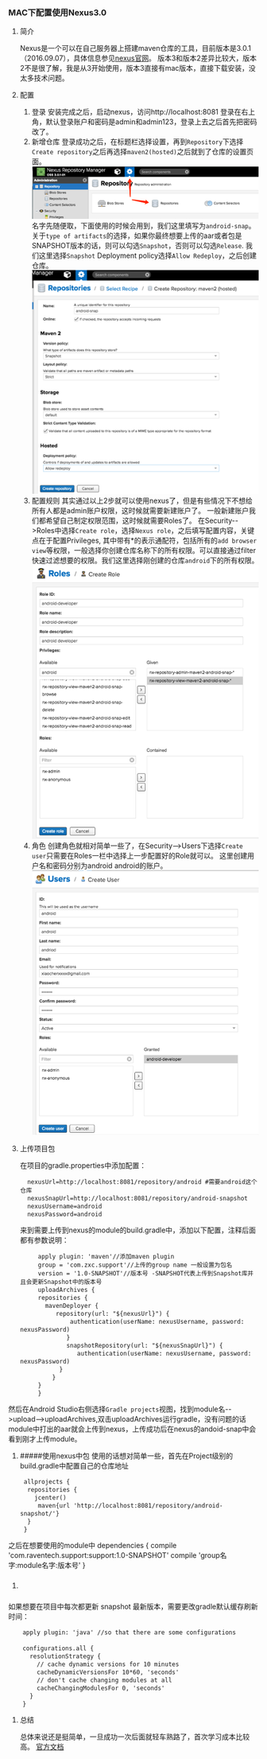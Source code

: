 ### MAC下配置使用Nexus3.0
1. 简介
    
	Nexus是一个可以在自己服务器上搭建maven仓库的工具，目前版本是3.0.1（2016.09.07），具体信息参见[nexus官网](https://www.sonatype.com/download-oss-sonatype)。
版本3和版本2差异比较大，版本2不是很了解，我是从3开始使用，版本3直接有mac版本，直接下载安装，没太多技术问题。
2. 配置
	1. 登录
安装完成之后，启动nexus，访问http://localhost:8081  登录在右上角，默认登录账户和密码是admin和admin123，登录上去之后首先把密码改了。
	1. 新增仓库
登录成功之后，在标题栏选择设置，再到`Repository`下选择`Create repository`之后再选择`maven2(hosted)`之后就到了仓库的设置页面。![设置仓库](https://github.com/Dramers/android/raw/master/nexus/nexus20160908-0.png)
名字先随便取，下面使用的时候会用到，我们这里填写为`android-snap`。
关于`type of artifacts`的选择，如果你最终想要上传的aar或者包是SNAPSHOT版本的话，则可以勾选`Snapshot`，否则可以勾选`Release`. 我们这里选择`Snapshot`
Deployment policy选择`Allow Redeploy`，之后创建仓库。![建立仓库](https://github.com/Dramers/android/raw/master/nexus/nexus20160908-1.png)
	1. 配置规则
其实通过以上2步就可以使用nexus了，但是有些情况下不想给所有人都是admin账户权限，这时候就需要新建账户了。
一般新建账户我们都希望自己制定权限范围，这时候就需要Roles了。
在Security-->Roles中选择`Create role`，选择`Nexus role`，之后填写配置内容，关键点在于配置Privileges, 其中带有\*的表示通配符，包括所有的`add browser view`等权限，一般选择你创建仓库名称下的所有权限。可以直接通过filter快速过滤想要的权限。我们这里选择刚创建的仓库`android`下的所有权限。![配置规则](https://github.com/Dramers/android/raw/master/nexus/nexus20160908-2.png)
	1. 角色
创建角色就相对简单一些了，在Security-->Users下选择`Create user`只需要在Roles一栏中选择上一步配置好的Role就可以。 这里创建用户名和密码分别为android android的账户。![配置角色](https://github.com/Dramers/android/raw/master/nexus/nexus20160908-3.png)

1. 上传项目包

	在项目的gradle.properties中添加配置：
	
		 nexusUrl=http://localhost:8081/repository/android #需要android这个仓库
		 nexusSnapUrl=http://localhost:8081/repository/android-snapshot
   		 nexusUsername=android
   		 nexusPassword=android
	来到需要上传到nexus的module的build.gradle中，添加以下配置，注释后面都有参数说明：
	
    		apply plugin: 'maven'//添加maven plugin
			group = 'com.zxc.support'//上传的group name 一般设置为包名
			version = '1.0-SNAPSHOT'//版本号 -SNAPSHOT代表上传到Snapshot库并且会更新Snapshot中的版本号
		    uploadArchives {
	      	repositories {
	      	  mavenDeployer {
	       	     repository(url: "${nexusUrl}") {
	       	         authentication(userName: nexusUsername, password: nexusPassword)
	        	    }
	        	    snapshotRepository(url: "${nexusSnapUrl}") {
	         	       authentication(userName: nexusUsername, password: nexusPassword)
	          	  }
	      		}
	   		}
			}
然后在Android Studio右侧选择`Gradle projects`视图，找到module名-->upload-->uploadArchives,双击uploadArchives运行gradle，没有问题的话module中打出的aar就会上传到nexus，上传成功后在nexus的andoid-snap中会看到刚才上传module。
1. #####使用nexus中包
使用的话想对简单一些，首先在Project级别的build.gradle中配置自己的仓库地址

		allprojects {
   		 repositories {
     	   jcenter()
    	    maven{url 'http://localhost:8081/repository/android-snapshot/'}
   		 }
		}
之后在想要使用的module中
     	dependencies {
  		  compile 'com.raventech.support:support:1.0-SNAPSHOT'
          compile 'group名字:module名字:版本号'
		}
1. #####
如果想要在项目中每次都更新 snapshot 最新版本，需要更改gradle默认缓存刷新时间：

		apply plugin: 'java' //so that there are some configurations

		configurations.all {
		  resolutionStrategy {
		    // cache dynamic versions for 10 minutes
		    cacheDynamicVersionsFor 10*60, 'seconds'
		    // don't cache changing modules at all
		    cacheChangingModulesFor 0, 'seconds'
		  }
		}

1. 总结
	
	总体来说还是挺简单，一旦成功一次后面就轻车熟路了，首次学习成本比较高。
	[官方文档](http://books.sonatype.com/nexus-book/index.html)

